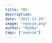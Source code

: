 ```yaml
---
title: TBD
description:
date: "2021-11-29"
image: "neovim.png"
author: "Robby"
tags: ["neovim"]
---
```

<!---->
<!-- ## General Options -->
<!---->
<!-- To include some basics in your config first create a directory called `user` and a file called `options.lua` -->
<!---->
<!-- ``` -->
<!-- mkdir -p ~/.config/nvim/lua/user/ -->
<!---->
<!-- touch ~/.config/nvim/lua/user/options.lua -->
<!---->
<!-- touch ~/.config/nvim/init.lua -->
<!-- ``` -->
<!---->
<!-- Here is every general option I use with a brief explanation: -->
<!---->
<!-- ``` -->
<!-- local options = { -->
<!--   backup = false,                          -- creates a backup file -->
<!--   clipboard = "unnamedplus",               -- allows neovim to access the system clipboard -->
<!--   cmdheight = 2,                           -- more space in the neovim command line for displaying messages -->
<!--   completeopt = { "menuone", "noselect" }, -- mostly just for cmp -->
<!--   conceallevel = 0,                        -- so that `` is visible in markdown files -->
<!--   fileencoding = "utf-8",                  -- the encoding written to a file -->
<!--   hidden = true,                           -- required to keep multiple buffers and open multiple buffers -->
<!--   hlsearch = true,                         -- highlight all matches on previous search pattern -->
<!--   ignorecase = true,                       -- ignore case in search patterns -->
<!--   mouse = "a",                             -- allow the mouse to be used in neovim -->
<!--   pumheight = 10,                          -- pop up menu height -->
<!--   showmode = false,                        -- we don't need to see things like -- INSERT -- anymore -->
<!--   showtabline = 2,                         -- always show tabs -->
<!--   smartcase = true,                        -- smart case -->
<!--   smartindent = true,                      -- make indenting smarter again -->
<!--   splitbelow = true,                       -- force all horizontal splits to go below current window -->
<!--   splitright = true,                       -- force all vertical splits to go to the right of current window -->
<!--   swapfile = false,                        -- creates a swapfile -->
<!--   termguicolors = true,                    -- set term gui colors (most terminals support this) -->
<!--   timeoutlen = 100,                        -- time to wait for a mapped sequence to complete (in milliseconds) -->
<!--   undofile = true,                         -- enable persistent undo -->
<!--   updatetime = 300,                        -- faster completion (4000ms default) -->
<!--   writebackup = false,                     -- if a file is being edited by another program (or was written to file while editing with another program), it is not allowed to be edited -->
<!--   expandtab = true,                        -- convert tabs to spaces -->
<!--   shiftwidth = 2,                          -- the number of spaces inserted for each indentation -->
<!--   tabstop = 2,                             -- insert 2 spaces for a tab -->
<!--   cursorline = true,                       -- highlight the current line -->
<!--   number = true,                           -- set numbered lines -->
<!--   relativenumber = false,                  -- set relative numbered lines -->
<!--   numberwidth = 4,                         -- set number column width to 2 {default 4} -->
<!--   signcolumn = "yes",                      -- always show the sign column, otherwise it would shift the text each time -->
<!--   wrap = false,                            -- display lines as one long line -->
<!--   scrolloff = 8,                           -- is one of my fav -->
<!--   sidescrolloff = 8, -->
<!--   guifont = "monospace:h17",               -- the font used in graphical neovim applications -->
<!-- } -->
<!---->
<!-- vim.opt.shortmess:append "c" -->
<!---->
<!-- for k, v in pairs(options) do -->
<!--   vim.opt[k] = v -->
<!-- end -->
<!---->
<!-- vim.cmd "set whichwrap+=<,>,[,],h,l" -->
<!-- ``` -->
<!---->
<!-- Require in `init.lua` -->
<!---->
<!-- ``` -->
<!-- require("user.options") -->
<!-- ``` -->
